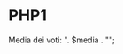 # PHP1
<?php
/*
*calcolo della media dei voti
*/
$voti = array(5 , 6 , 8 , 4 , 7 , 6 , 9 , 5 , 6);
$limite=count($voti);
$somma = 0;
for($i=0; $i<$limite; $i++ )
{
	$somma += $voti[$i];
}
$media = $somma / $limite;
echo "<h2> Media dei voti: ". $media . "</h2>";
